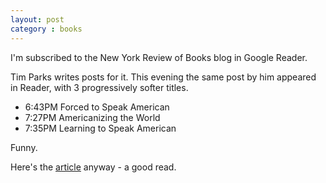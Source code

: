 ```yaml
---
layout: post
category : books
---
```

I'm subscribed to the New York Review of Books blog in Google Reader.

Tim Parks writes posts for it. This evening the same post by him appeared in Reader, with 3 progressively softer titles.

- 6:43PM Forced to Speak American
- 7:27PM Americanizing the World
- 7:35PM Learning to Speak American

Funny.

Here's the [article](http://www.nybooks.com/blogs/nyrblog/2012/dec/14/learning-speak-american/) anyway - a good read.